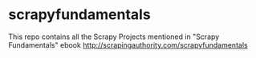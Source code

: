 # scrapyfundamentals
This repo contains all the Scrapy Projects mentioned in "Scrapy Fundamentals" ebook http://scrapingauthority.com/scrapyfundamentals
